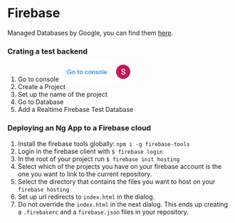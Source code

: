 # Firebase


Managed Databases by Google, you can find them [here](https://firebase.google.com/).


### Crating a test backend
1. Go to console
![fb1](./img/fb1.png)
1. Create a Project
1. Set up the name of the project
1. Go to Database
1. Add a Realtime Firebase Test Database

### Deploying an Ng App to a Firebase cloud
1. Install the firebase tools globally: `npm i -g firebase-tools`
1. Login in the firebase client with `$ firebase login`
1. In the root of your project run `$ firebase init hosting`
1. Select which of the projects you have on your firebase account is the one you want to link to the current repository.
1. Select the directory that contains the files you want to host on your `firebase hosting`
1. Set up url redirects to `index.html` in the dialog.
1. Do not override the `index.html` in the next dialog.
This ends up creating a `.firebaserc` and a `firebase.json` files in your repository.

